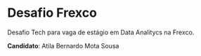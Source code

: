 # Desafio Frexco
Desafio Tech para vaga de estágio em Data Analitycs na Frexco.

**Candidato**: Atila Bernardo Mota Sousa
